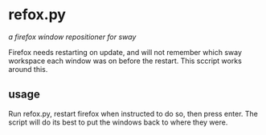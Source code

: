 # refox.py
*a firefox window repositioner for sway*

Firefox needs restarting on update, and will not remember
which sway workspace each window was on before the restart.
This sccript works around this.

## usage

Run refox.py, restart firefox when instructed to do so, then press enter.
The script will do its best to put the windows back to where they were.
